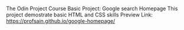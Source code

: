 The Odin Project Course
Basic Project: Google search Homepage
This project demostrate basic HTML and CSS skills
Preview Link: https://profsain.github.io/google-homepage/
